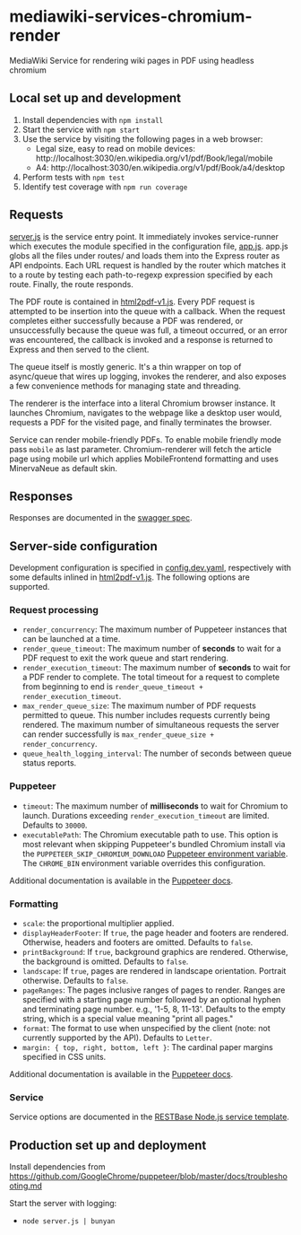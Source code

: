 # mediawiki-services-chromium-render
MediaWiki Service for rendering wiki pages in PDF using headless chromium

## Local set up and development
1. Install dependencies with `npm install`
2. Start the service with `npm start`
3. Use the service by visiting the following pages in a web browser:
    * Legal size, easy to read on mobile devices: http://localhost:3030/en.wikipedia.org/v1/pdf/Book/legal/mobile
    * A4: http://localhost:3030/en.wikipedia.org/v1/pdf/Book/a4/desktop
4. Perform tests with `npm test`
5. Identify test coverage with `npm run coverage`

## Requests
[server.js](server.js) is the service entry point. It immediately invokes
service-runner which executes the module specified in the configuration file,
[app.js](app.js). app.js globs all the files under routes/ and loads them into
the Express router as API endpoints. Each URL request is handled by the router
which matches it to a route by testing each path-to-regexp expression specified
by each route. Finally, the route responds.

The PDF route is contained in [html2pdf-v1.js](routes/html2pdf-v1.js). Every PDF
request is attempted to be insertion into the queue with a callback. When the
request completes either successfully because a PDF was rendered, or
unsuccessfully because the queue was full, a timeout occurred, or an error was
encountered, the callback is invoked and a response is returned to Express and
then served to the client.

The queue itself is mostly generic. It's a thin wrapper on top of async/queue
that wires up logging, invokes the renderer, and also exposes a few convenience
methods for managing state and threading.

The renderer is the interface into a literal Chromium browser instance. It
launches Chromium, navigates to the webpage like a desktop user would, requests
a PDF for the visited page, and finally terminates the browser.

Service can render mobile-friendly PDFs. To enable mobile friendly mode pass
`mobile` as last parameter. Chromium-renderer will fetch the article page
using mobile url which applies MobileFrontend formatting and uses MinervaNeue
as default skin.

## Responses
Responses are documented in the [swagger spec](spec.yaml).

## Server-side configuration
Development configuration is specified in [config.dev.yaml](config.dev.yaml),
respectively with some defaults inlined in [html2pdf-v1.js](routes/html2pdf-v1.js).
The following options are supported.

### Request processing
- `render_concurrency`: The maximum number of Puppeteer instances that can be
  launched at a time.
- `render_queue_timeout`: The maximum number of **seconds** to wait for a PDF
  request to exit the work queue and start rendering.
- `render_execution_timeout`: The maximum number of **seconds** to wait for a
  PDF render to complete. The total timeout for a request to complete from
  beginning to end is `render_queue_timeout + render_execution_timeout`.
- `max_render_queue_size`: The maximum number of PDF requests permitted to
  queue. This number includes requests currently being rendered. The
  maximum number of simultaneous requests the server can render successfully is
  `max_render_queue_size + render_concurrency`.
- `queue_health_logging_interval`: The number of seconds between queue status
  reports.

### Puppeteer
- `timeout`: The maximum number of **milliseconds** to wait for Chromium to
  launch. Durations exceeding `render_execution_timeout` are limited. Defaults
  to `30000`.
- `executablePath`: The Chromium executable path to use. This option is most
  relevant when skipping Puppeteer's bundled Chromium install via the
  `PUPPETEER_SKIP_CHROMIUM_DOWNLOAD` [Puppeteer environment variable]. The
  `CHROME_BIN` environment variable overrides this configuration.

Additional documentation is available in the [Puppeteer docs].

[Puppeteer environment variable]: https://github.com/GoogleChrome/puppeteer/blob/v0.13.0/docs/api.md#environment-variables
[Puppeteer docs]: https://github.com/GoogleChrome/puppeteer/blob/v0.13.0/docs/api.md#puppeteerlaunchoptions

### Formatting
- `scale`: the proportional multiplier applied.
- `displayHeaderFooter`: If `true`, the page header and footers are rendered.
  Otherwise, headers and footers are omitted. Defaults to `false`.
- `printBackground`: If `true`, background graphics are rendered. Otherwise, the
  background is omitted. Defaults to `false`.
- `landscape`: If `true`, pages are rendered in landscape orientation. Portrait
  otherwise. Defaults to `false`.
- `pageRanges`: The pages inclusive ranges of pages to render. Ranges are
  specified with a starting page number followed by an optional hyphen and
  terminating page number. e.g., '1-5, 8, 11-13'. Defaults to the empty string,
  which is a special value meaning "print all pages."
- `format`: The format to use when unspecified by the client (note: not
  currently supported by the API). Defaults to `Letter`.
- `margin: { top, right, bottom, left }`: The cardinal paper margins specified
  in CSS units.

Additional documentation is available in the
[Puppeteer docs](https://github.com/GoogleChrome/puppeteer/blob/v0.13.0/docs/api.md#pagepdfoptions).

### Service

Service options are documented in the [RESTBase Node.js service template].

[RESTBase Node.js service template]: https://www.mediawiki.org/wiki/Documentation/Services#Service_Template

## Production set up and deployment

Install dependencies from
https://github.com/GoogleChrome/puppeteer/blob/master/docs/troubleshooting.md

Start the server with logging:
* `node server.js | bunyan`
